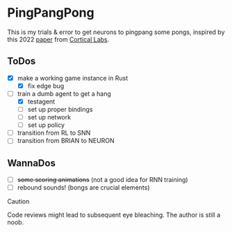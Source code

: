 # PingPangPong <sup></sup>
This is my trials & error to get neurons to pingpang some pongs, inspired by this 2022 [paper](https://www.cell.com/neuron/fulltext/S0896-6273(22)00806-6?_returnURL=https%3A%2F%2Flinkinghub.elsevier.com%2Fretrieve%2Fpii%2FS0896627322008066%3Fshowall%3Dtrue) from [Cortical Labs](https://corticallabs.com/).

## ToDos
- [x] make a working game instance in Rust
    - [x] fix edge bug 
- [ ] train a dumb agent to get a hang 
    - [x] testagent 
    - [ ] set up proper bindings
    - [ ] set up network
    - [ ] set up policy 
- [ ] transition from RL to SNN
- [ ] transition from BRIAN to NEURON

## WannaDos
- [ ] ~~some scoring animations~~ (not a good idea for RNN training)
- [ ] rebound sounds! (bongs are crucial elements)

> [!CAUTION]
> Code reviews might lead to subsequent eye bleaching. The author is still a noob.

